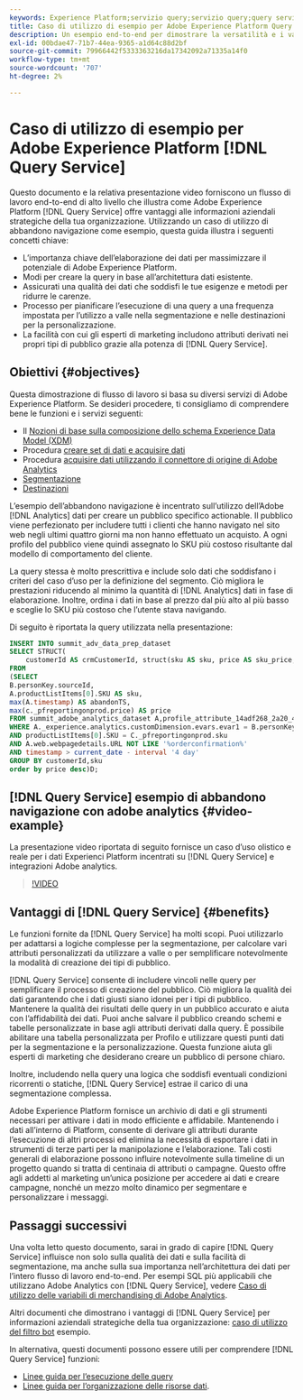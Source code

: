 ```yaml
---
keywords: Experience Platform;servizio query;servizio query;query service;query service;query service;query service;query service;query service;query service;query service;query service;query service;query service;query service;query service;query service;query service;query service;query service;query service;query service;query service;query service;query service;query service;query service;query service;query service;query service;query service;query service;query service;query service;query service;query service;query service;query service;query service;query service;query
title: Caso di utilizzo di esempio per Adobe Experience Platform Query Service
description: Un esempio end-to-end per dimostrare la versatilità e i vantaggi di Adobe Experience Platform Query Service.
exl-id: 00bdae47-71b7-44ea-9365-a1d64c88d2bf
source-git-commit: 79966442f5333363216da17342092a71335a14f0
workflow-type: tm+mt
source-wordcount: '707'
ht-degree: 2%

---
```


# Caso di utilizzo di esempio per Adobe Experience Platform [!DNL Query Service]

Questo documento e la relativa presentazione video forniscono un flusso di lavoro end-to-end di alto livello che illustra come Adobe Experience Platform [!DNL Query Service] offre vantaggi alle informazioni aziendali strategiche della tua organizzazione. Utilizzando un caso di utilizzo di abbandono navigazione come esempio, questa guida illustra i seguenti concetti chiave:

* L’importanza chiave dell’elaborazione dei dati per massimizzare il potenziale di Adobe Experience Platform.
* Modi per creare la query in base all’architettura dati esistente.
* Assicurati una qualità dei dati che soddisfi le tue esigenze e metodi per ridurre le carenze.
* Processo per pianificare l’esecuzione di una query a una frequenza impostata per l’utilizzo a valle nella segmentazione e nelle destinazioni per la personalizzazione.
* La facilità con cui gli esperti di marketing includono attributi derivati nei propri tipi di pubblico grazie alla potenza di [!DNL Query Service].

## Obiettivi {#objectives}

Questa dimostrazione di flusso di lavoro si basa su diversi servizi di Adobe Experience Platform. Se desideri procedere, ti consigliamo di comprendere bene le funzioni e i servizi seguenti:

* Il [Nozioni di base sulla composizione dello schema Experience Data Model (XDM)](../../xdm/schema/composition.md)
* Procedura [creare set di dati e acquisire dati](https://experienceleague.adobe.com/docs/platform-learn/tutorials/data-ingestion/create-datasets-and-ingest-data.html?lang=it)
* Procedura [acquisire dati utilizzando il connettore di origine di Adobe Analytics](https://experienceleague.adobe.com/docs/platform-learn/tutorials/sources/ingest-data-from-adobe-analytics.html?lang=it)
* [Segmentazione](../../segmentation/home.md)
* [Destinazioni](../../destinations/home.md)

L’esempio dell’abbandono navigazione è incentrato sull’utilizzo dell’Adobe [!DNL Analytics] dati per creare un pubblico specifico actionable. Il pubblico viene perfezionato per includere tutti i clienti che hanno navigato nel sito web negli ultimi quattro giorni ma non hanno effettuato un acquisto. A ogni profilo del pubblico viene quindi assegnato lo SKU più costoso risultante dal modello di comportamento del cliente.

La query stessa è molto prescrittiva e include solo dati che soddisfano i criteri del caso d’uso per la definizione del segmento. Ciò migliora le prestazioni riducendo al minimo la quantità di [!DNL Analytics] dati in fase di elaborazione. Inoltre, ordina i dati in base al prezzo dal più alto al più basso e sceglie lo SKU più costoso che l’utente stava navigando.

Di seguito è riportata la query utilizzata nella presentazione:

```sql
INSERT INTO summit_adv_data_prep_dataset
SELECT STRUCT(
    customerId AS crmCustomerId, struct(sku AS sku, price AS sku_price, abandonTS AS abandonTS) AS abandonBrowse) AS _pfreportingonprod
FROM
(SELECT
B.personKey.sourceId,
A.productListItems[0].SKU AS sku,
max(A.timestamp) AS abandonTS,
max(c._pfreportingonprod.price) AS price
FROM summit_adobe_analytics_dataset A,profile_attribute_14adf268_2a20_4dee_bee6_a6b0e34616a9 B,summit_product_dataset c
WHERE A._experience.analytics.customDimension.evars.evar1 = B.personKey.sourceID
AND productListItems[0].SKU = C._pfreportingonprod.sku
AND A.web.webpagedetails.URL NOT LIKE '%orderconfirmation%'
AND timestamp > current_date - interval '4 day'
GROUP BY customerId,sku
order by price desc)D;
```

## [!DNL Query Service] esempio di abbandono navigazione con adobe analytics {#video-example}

La presentazione video riportata di seguito fornisce un caso d’uso olistico e reale per i dati Experienci Platform incentrati su [!DNL Query Service] e integrazioni Adobe analytics.

>[!VIDEO](https://video.tv.adobe.com/v/342533?quality=12&learn=on)

## Vantaggi di [!DNL Query Service] {#benefits}

Le funzioni fornite da [!DNL Query Service] ha molti scopi. Puoi utilizzarlo per adattarsi a logiche complesse per la segmentazione, per calcolare vari attributi personalizzati da utilizzare a valle o per semplificare notevolmente la modalità di creazione dei tipi di pubblico.

[!DNL Query Service] consente di includere vincoli nelle query per semplificare il processo di creazione del pubblico. Ciò migliora la qualità dei dati garantendo che i dati giusti siano idonei per i tipi di pubblico. Mantenere la qualità dei risultati delle query in un pubblico accurato e aiuta con l’affidabilità dei dati. Puoi anche salvare il pubblico creando schemi e tabelle personalizzate in base agli attributi derivati dalla query. È possibile abilitare una tabella personalizzata per Profilo e utilizzare questi punti dati per la segmentazione e la personalizzazione. Questa funzione aiuta gli esperti di marketing che desiderano creare un pubblico di persone chiaro.

Inoltre, includendo nella query una logica che soddisfi eventuali condizioni ricorrenti o statiche, [!DNL Query Service] estrae il carico di una segmentazione complessa.

Adobe Experience Platform fornisce un archivio di dati e gli strumenti necessari per attivare i dati in modo efficiente e affidabile. Mantenendo i dati all’interno di Platform, consente di derivare gli attributi durante l’esecuzione di altri processi ed elimina la necessità di esportare i dati in strumenti di terze parti per la manipolazione e l’elaborazione. Tali costi generali di elaborazione possono influire notevolmente sulla timeline di un progetto quando si tratta di centinaia di attributi o campagne. Questo offre agli addetti al marketing un’unica posizione per accedere ai dati e creare campagne, nonché un mezzo molto dinamico per segmentare e personalizzare i messaggi.

## Passaggi successivi

Una volta letto questo documento, sarai in grado di capire [!DNL Query Service] influisce non solo sulla qualità dei dati e sulla facilità di segmentazione, ma anche sulla sua importanza nell’architettura dei dati per l’intero flusso di lavoro end-to-end. Per esempi SQL più applicabili che utilizzano Adobe Analytics con [!DNL Query Service], vedere [Caso di utilizzo delle variabili di merchandising di Adobe Analytics](./merchandising-variables.md).

Altri documenti che dimostrano i vantaggi di [!DNL Query Service] per informazioni aziendali strategiche della tua organizzazione: [caso di utilizzo del filtro bot](./bot-filtering.md) esempio.

In alternativa, questi documenti possono essere utili per comprendere [!DNL Query Service] funzioni:

* [Linee guida per l’esecuzione delle query](../best-practices/writing-queries.md)
* [Linee guida per l’organizzazione delle risorse dati](../best-practices/organize-data-assets.md).


